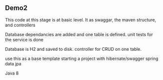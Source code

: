 ## Demo2

This code at this stage is at basic level. It as swaggar, the maven structure, 
and controllers

Database dependancies are added and one table is defined. unit tests for the service is done

Database is H2 and saved to disk. controller for CRUD on one table.


use this as a base template starting a project with hibernate/swagger spring data jpa

Java 8